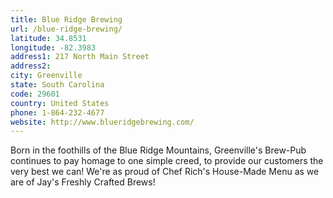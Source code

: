 ```yaml
---
title: Blue Ridge Brewing
url: /blue-ridge-brewing/
latitude: 34.8531
longitude: -82.3983
address1: 217 North Main Street
address2: 
city: Greenville
state: South Carolina
code: 29601
country: United States
phone: 1-864-232-4677
website: http://www.blueridgebrewing.com/
---
```

Born in the foothills of the Blue Ridge Mountains, Greenville's Brew-Pub continues to pay homage to one simple creed, to provide our customers the very best we can! We're as proud of Chef Rich's House-Made Menu as we are of Jay's Freshly Crafted Brews!
